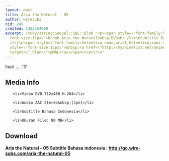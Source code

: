 ```yaml
---
layout: post
title: Aria the Natural - 05
author: wiresubs
nid: 249
created: 1422354900
excerpt: !ruby/string:Sequel::SQL::Blob "<p><span style=\"font-family:helvetica neue,arial,helvetica,sans-serif;
  font-size:12px\">Unduh Aria the Natural&nbsp;DVD<br />\r\nSubtitle Bahasa Indonesia</span><br
  />\r\n<span style=\"font-family:helvetica neue,arial,helvetica,sans-serif; font-size:12px\">Score:&nbsp;</span>8.35<span
  style=\"font-size:12px\">&nbsp;<a href=\"http://myanimelist.net/anime/962/Aria_the_Natural\"
  target=\"_blank\">@MAL</a></span></p>\r\n"
---
```

<p class="rtecenter">Inari .... '3'</p>

<h2>Media Info</h2>

<ul>
	<li>Video DVD 712x480 H.264</li>
	<li>Audio AAC Stereo&nbsp;[Jpn]</li>
	<li>Subtitle Bahasa Indonesia</li>
	<li>Ukuran File: 80 MB</li>
</ul>

<h2>Download</h2>

<p><strong>Aria the Natural - 05 Subtitle Bahasa</strong><strong><span style="font-family:sans-serif,arial,verdana,trebuchet ms">&nbsp;Indonesia</span><strong>&nbsp;:&nbsp;</strong><a href="http://go.wire-subs.com/aria-the-natural-05" target="_blank">http://go.wire-subs.com/aria-the-natural-05</a></strong></p>
